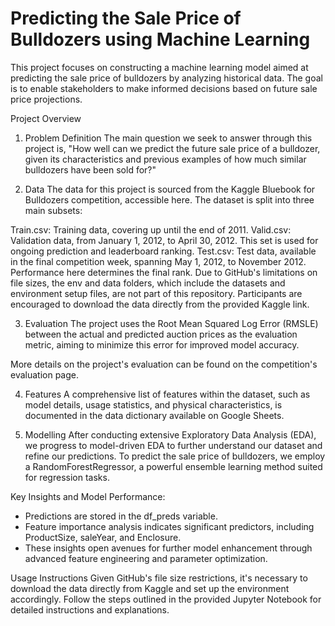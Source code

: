 # Predicting the Sale Price of Bulldozers using Machine Learning

This project focuses on constructing a machine learning model aimed at predicting the sale price of bulldozers by analyzing historical data. The goal is to enable stakeholders to make informed decisions based on future sale price projections.

Project Overview
1. Problem Definition
The main question we seek to answer through this project is, "How well can we predict the future sale price of a bulldozer, given its characteristics and previous examples of how much similar bulldozers have been sold for?"

2. Data
The data for this project is sourced from the Kaggle Bluebook for Bulldozers competition, accessible here. The dataset is split into three main subsets:

Train.csv: Training data, covering up until the end of 2011.
Valid.csv: Validation data, from January 1, 2012, to April 30, 2012. This set is used for ongoing prediction and leaderboard ranking.
Test.csv: Test data, available in the final competition week, spanning May 1, 2012, to November 2012. Performance here determines the final rank.
Due to GitHub's limitations on file sizes, the env and data folders, which include the datasets and environment setup files, are not part of this repository. Participants are encouraged to download the data directly from the provided Kaggle link.

3. Evaluation
The project uses the Root Mean Squared Log Error (RMSLE) between the actual and predicted auction prices as the evaluation metric, aiming to minimize this error for improved model accuracy.

More details on the project's evaluation can be found on the competition's evaluation page.

4. Features
A comprehensive list of features within the dataset, such as model details, usage statistics, and physical characteristics, is documented in the data dictionary available on Google Sheets.

5. Modelling
After conducting extensive Exploratory Data Analysis (EDA), we progress to model-driven EDA to further understand our dataset and refine our predictions.
To predict the sale price of bulldozers, we employ a RandomForestRegressor, a powerful ensemble learning method suited for regression tasks.

Key Insights and Model Performance:

* Predictions are stored in the df_preds variable.
* Feature importance analysis indicates significant predictors, including ProductSize, saleYear, and Enclosure.
* These insights open avenues for further model enhancement through advanced feature engineering and parameter optimization.

Usage Instructions
Given GitHub's file size restrictions, it's necessary to download the data directly from Kaggle and set up the environment accordingly. Follow the steps outlined in the provided Jupyter Notebook for detailed instructions and explanations.
